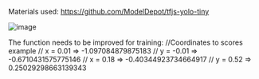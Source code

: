 Materials used:
  https://github.com/ModelDepot/tfjs-yolo-tiny

  ![image](https://github.com/JetBrain2056/tfjs-examples-2/assets/108869575/84b01ce8-ada0-4971-b089-9a8b912f89b4)

The function needs to be improved for training:
//Coordinates to scores example
// x = 0.01  => -1.097084879875183
// y = -0.01 => -0.6710431575775146
// x = 0.18  => -0.40344923734664917
// y = 0.52  => 0.25029298663139343 
